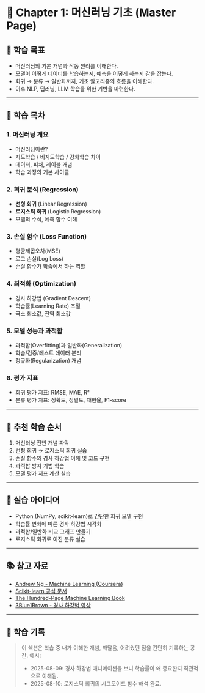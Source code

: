 # 📘 Chapter 1: 머신러닝 기초 (Master Page)

## 🎯 학습 목표
- 머신러닝의 기본 개념과 작동 원리를 이해한다.
- 모델이 어떻게 데이터를 학습하는지, 예측을 어떻게 하는지 감을 잡는다.
- 회귀 → 분류 → 일반화까지, 기초 알고리즘의 흐름을 이해한다.
- 이후 NLP, 딥러닝, LLM 학습을 위한 기반을 마련한다.

---

## 📂 학습 목차

### 1. 머신러닝 개요
- 머신러닝이란?
- 지도학습 / 비지도학습 / 강화학습 차이
- 데이터, 피처, 레이블 개념
- 학습 과정의 기본 사이클

### 2. 회귀 분석 (Regression)
- **선형 회귀** (Linear Regression)
- **로지스틱 회귀** (Logistic Regression)
- 모델의 수식, 예측 함수 이해

### 3. 손실 함수 (Loss Function)
- 평균제곱오차(MSE)
- 로그 손실(Log Loss)
- 손실 함수가 학습에서 하는 역할

### 4. 최적화 (Optimization)
- 경사 하강법 (Gradient Descent)
- 학습률(Learning Rate) 조절
- 국소 최소값, 전역 최소값

### 5. 모델 성능과 과적합
- 과적합(Overfitting)과 일반화(Generalization)
- 학습/검증/테스트 데이터 분리
- 정규화(Regularization) 개념

### 6. 평가 지표
- 회귀 평가 지표: RMSE, MAE, R²
- 분류 평가 지표: 정확도, 정밀도, 재현율, F1-score

---

## 📅 추천 학습 순서
1. 머신러닝 전반 개념 파악
2. 선형 회귀 → 로지스틱 회귀 실습
3. 손실 함수와 경사 하강법 이해 및 코드 구현
4. 과적합 방지 기법 학습
5. 모델 평가 지표 계산 실습

---

## 🧪 실습 아이디어
- Python (NumPy, scikit-learn)로 간단한 회귀 모델 구현
- 학습률 변화에 따른 경사 하강법 시각화
- 과적합/일반화 비교 그래프 만들기
- 로지스틱 회귀로 이진 분류 실습

---

## 📚 참고 자료
- [Andrew Ng - Machine Learning (Coursera)](https://www.coursera.org/learn/machine-learning)
- [Scikit-learn 공식 문서](https://scikit-learn.org/stable/user_guide.html)
- [The Hundred-Page Machine Learning Book](http://themlbook.com/)
- [3Blue1Brown - 경사 하강법 영상](https://www.youtube.com/watch?v=IHZwWFHWa-w)

---

## 📝 학습 기록
> 이 섹션은 학습 중 내가 이해한 개념, 깨달음, 어려웠던 점을 간단히 기록하는 공간.
> 예시:
> - 2025-08-09: 경사 하강법 애니메이션을 보니 학습률이 왜 중요한지 직관적으로 이해됨.
> - 2025-08-10: 로지스틱 회귀의 시그모이드 함수 해석 완료.
